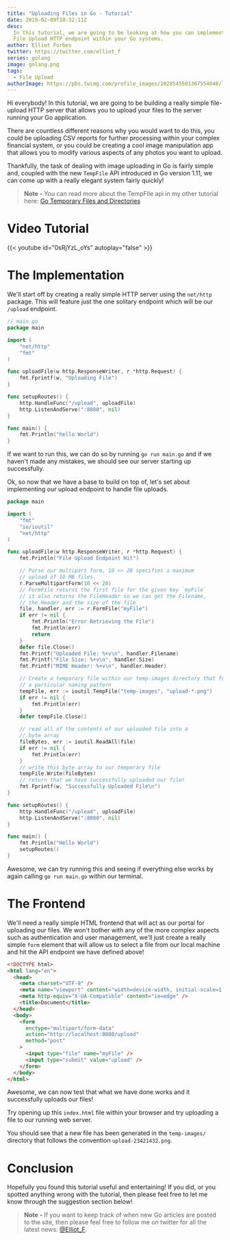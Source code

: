 ```yaml
---
title: "Uploading Files in Go - Tutorial"
date: 2019-02-09T18:32:11Z
desc:
  In this tutorial, we are going to be looking at how you can implement a simple
  File Upload HTTP endpoint within your Go systems.
author: Elliot Forbes
twitter: https://twitter.com/elliot_f
series: golang
image: golang.png
tags:
  - File Upload
authorImage: https://pbs.twimg.com/profile_images/1028545501367554048/lzr43cQv_400x400.jpg
---
```


Hi everybody! In this tutorial, we are going to be building a really simple
file-upload HTTP server that allows you to upload your files to the server
running your Go application.

There are countless different reasons why you would want to do this, you could
be uploading CSV reports for further processing within your complex financial
system, or you could be creating a cool image manipulation app that allows you
to modify various aspects of any photos you want to upload.

Thankfully, the task of dealing with image uploading in Go is fairly simple and,
coupled with the new `TempFile` API introduced in Go version 1.11, we can come
up with a really elegant system fairly quickly!

> **Note -** You can read more about the TempFile api in my other tutorial here:
> [Go Temporary Files and Directories](/golang/temporary-files-directories-go-111/)

# Video Tutorial

{{< youtube id="0sRjYzL_oYs" autoplay="false" >}}

# The Implementation

We'll start off by creating a really simple HTTP server using the `net/http`
package. This will feature just the one solitary endpoint which will be our
`/upload` endpoint.

```go
// main.go
package main

import (
    "net/http"
    "fmt"
)

func uploadFile(w http.ResponseWriter, r *http.Request) {
    fmt.Fprintf(w, "Uploading File")
}

func setupRoutes() {
    http.HandleFunc("/upload", uploadFile)
    http.ListenAndServe(":8080", nil)
}

func main() {
    fmt.Println("hello World")
}
```

If we want to run this, we can do so by running `go run main.go` and if we
haven't made any mistakes, we should see our server starting up successfully.

Ok, so now that we have a base to build on top of, let's set about implementing
our upload endpoint to handle file uploads.

```go
package main

import (
	"fmt"
	"io/ioutil"
	"net/http"
)

func uploadFile(w http.ResponseWriter, r *http.Request) {
	fmt.Println("File Upload Endpoint Hit")

	// Parse our multipart form, 10 << 20 specifies a maximum
	// upload of 10 MB files.
	r.ParseMultipartForm(10 << 20)
	// FormFile returns the first file for the given key `myFile`
	// it also returns the FileHeader so we can get the Filename,
	// the Header and the size of the file
	file, handler, err := r.FormFile("myFile")
	if err != nil {
		fmt.Println("Error Retrieving the File")
		fmt.Println(err)
		return
	}
	defer file.Close()
	fmt.Printf("Uploaded File: %+v\n", handler.Filename)
	fmt.Printf("File Size: %+v\n", handler.Size)
	fmt.Printf("MIME Header: %+v\n", handler.Header)

	// Create a temporary file within our temp-images directory that follows
	// a particular naming pattern
	tempFile, err := ioutil.TempFile("temp-images", "upload-*.png")
	if err != nil {
		fmt.Println(err)
	}
	defer tempFile.Close()

	// read all of the contents of our uploaded file into a
	// byte array
	fileBytes, err := ioutil.ReadAll(file)
	if err != nil {
		fmt.Println(err)
	}
	// write this byte array to our temporary file
	tempFile.Write(fileBytes)
	// return that we have successfully uploaded our file!
	fmt.Fprintf(w, "Successfully Uploaded File\n")
}

func setupRoutes() {
	http.HandleFunc("/upload", uploadFile)
	http.ListenAndServe(":8080", nil)
}

func main() {
	fmt.Println("Hello World")
	setupRoutes()
}

```

Awesome, we can try running this and seeing if everything else works by again
calling `go run main.go` within our terminal.

# The Frontend

We'll need a really simple HTML frontend that will act as our portal for
uploading our files. We won't bother with any of the more complex aspects such
as authentication and user management, we'll just create a really simple `form`
element that will allow us to select a file from our local machine and hit the
API endpoint we have defined above!

```html
<!DOCTYPE html>
<html lang="en">
  <head>
    <meta charset="UTF-8" />
    <meta name="viewport" content="width=device-width, initial-scale=1.0" />
    <meta http-equiv="X-UA-Compatible" content="ie=edge" />
    <title>Document</title>
  </head>
  <body>
    <form
      enctype="multipart/form-data"
      action="http://localhost:8080/upload"
      method="post"
    >
      <input type="file" name="myFile" />
      <input type="submit" value="upload" />
    </form>
  </body>
</html>
```

Awesome, we can now test that what we have done works and it successfully
uploads our files!

Try opening up this `index.html` file within your browser and try uploading a
file to our running web server.

You should see that a new file has been generated in the `temp-images/`
directory that follows the convention `upload-23421432.png`.

# Conclusion

Hopefully you found this tutorial useful and entertaining! If you did, or you
spotted anything wrong with the tutorial, then please feel free to let me know
through the suggestion section below!

> **Note -** If you want to keep track of when new Go articles are posted to the
> site, then please feel free to follow me on twitter for all the latest news:
> [@Elliot_F](https://twitter.com/elliot_f).
